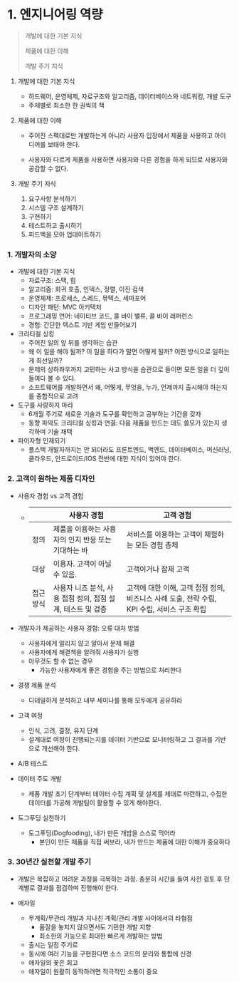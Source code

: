 # 1. 엔지니어링 역량

> 개발에 대한 기본 지식
>
> 제품에 대한 이해
>
> 개발 주기 지식



1. 개발에 대한 기본 지식

   - 하드웨어, 운영체제, 자료구조와 알고리즘, 데이터베이스와 네트워킹, 개발 도구
   - 주제별로 최소한 한 권씩의 책

2. 제품에 대한 이해

   - 주어진 스펙대로만 개발하는게 아니라 사용자 입장에서 제품을 사용하고 아이디어를 보태야 한다.

   - 사용자와 다르게 제품을 사용하면 사용자와 다른 경험을 하게 되므로 사용자와 공감할 수 없다.

3. 개발 주기 지식

   1. 요구사항 분석하기
   2. 시스템 구조 설계하기
   3. 구현하기
   4. 테스트하고 출시하기
   5. 피드백을 모아 업데이트하기



### 1. 개발자의 소양

- 개발에 대한 기본 지식
  - 자료구조: 스택, 힙
  - 알고리즘: 회귀 호출, 인덱스, 정렬, 이진 검색
  - 운영체제: 프로세스, 스레드, 뮤텍스, 세마포어
  - 디자인 패턴: MVC 아키텍처
  - 프로그래밍 언어: 네이티브 코드, 콜 바이 밸류, 콜 바이 레퍼런스
  - 경험: 간단한 텍스트 기반 게임 만들어보기
- 크리티컬 싱킹
  - 주어진 일의 앞 뒤를 생각하는 습관
  - 왜 이 일을 해야 될까? 이 일을 하다가 말면 어떻게 될까? 어떤 방식으로 일하는 게 최선일까?
  - 문제의 상하좌우까지 고민하는 사고 방식을 습관으로 들이면 모든 일을 더 깊이 들여다 볼 수 있다.
  - 소프트웨어를 개발하면서 왜, 어떻게, 무엇을, 누가, 언제까지 출시해야 하는지를 종합적으로 고려
- 도구를 사랑하지 마라
  - 6개월 주기로 새로운 기술과 도구를 확인하고 공부하는 기간을 갖자
  - 동향 파악도 크리티컬 싱킹과 연결: 다음 제품을 만드는 데도 쓸모가 있는지 생각하며 기술 채택
- 파이자형 인재되기
  - 풀스택 개발자까지는 안 되더라도 프론트엔드, 백엔드, 데이터베이스, 머신러닝, 클라우드, 안드로이드/IOS 전반에 대한 지식이 있어야 한다.



### 2. 고객이 원하는 제품 디자인

- 사용자 경험 vs 고객 경험

  - |           | 사용자 경험                                                 | 고객 경험                                                    |
    | --------- | ----------------------------------------------------------- | ------------------------------------------------------------ |
    | 정의      | 제품을 이용하는 사용자의 인지 반응 또는 기대하는 바         | 서비스를 이용하는 고객이 체험하는 모든 경험 총체             |
    | 대상      | 이용자. 고객이 아닐 수 있음.                                | 고객이거나 잠재 고객                                         |
    | 접근 방식 | 사용자 니즈 분석, 사용 접점 정의, 접점 설계, 테스트 및 검증 | 고객에 대한 이해, 고객 접점 정의, 비즈니스 사례 도출, 전략 수립, KPI 수립, 서비스 구조 확립 |

- 개발자가 제공하는 사용자 경험: 오류 대처 방법

  - 사용자에게 알리지 않고 알아서 문제 해결
  - 사용자에게 해결책을 알려줘 사용자가 실행
  - 아무것도 할 수 없는 경우
    - 가능한 사용자에게 좋은 경험을 주는 방법으로 처리한다

- 경쟁 제품 분석

  - 디테일하게 분석하고 내부 세미나를 통해 모두에게 공유하라

- 고객 여정

  - 인식, 고려, 결정, 유지 단계
  - 설계대로 여정이 진행되는지를 데이터 기반으로 모니터링하고 그 결과를 기반으로 개선해야 한다.

- A/B 테스트

- 데이터 주도 개발

  - 제품 개발 초기 단계부터 데이터 수집 계획 및 설계를 제대로 마련하고, 수집한 데이터를 가공해 개발팀이 활용할 수 있게 해야한다.

- 도그푸딩 실천하기

  - 도그푸딩(Dogfooding), 내가 만든 개밥을 스스로 먹어라
    - 본인이 만든 제품을 직접 써보라, 내가 만드는 제품에 대한 이해가 중요하다



### 3. 30년간 실천할 개발 주기

- 개발은 복잡하고 어려운 과정을 극복하는 과정. 충분히 시간을 들여 사전 검토 후 단계별로 결과를 점검하며 진행해야 한다.

- 애자일

  - 무계획/무관리 개발과 지나친 계획/관리 개발 사이에서의 타협점
    - 품질을 놓치지 않으면서도 기민한 개발 지향
    - 최소한의 기능으로 최대한 빠르게 개발하는 방법
  - 출시는 일정 주기로
  - 동시에 여러 기능을 구현한다면 소스 코드의 분리와 통합에 신경
  - 애자일의 꽃은 회고
  - 애자일이 원활히 동작하려면 적극적인 소통이 중요

  
